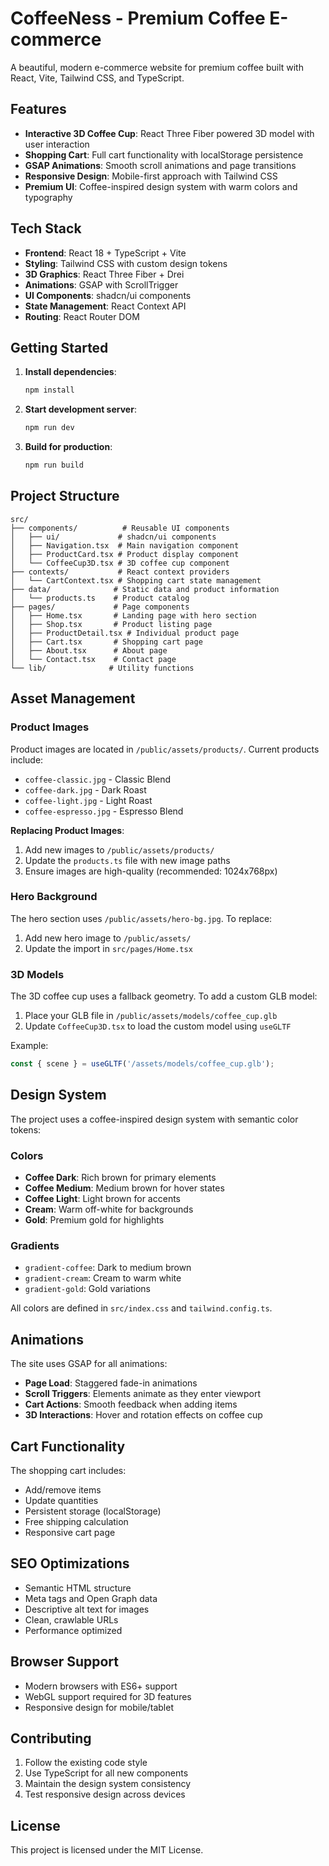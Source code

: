 # CoffeeNess - Premium Coffee E-commerce

A beautiful, modern e-commerce website for premium coffee built with React, Vite, Tailwind CSS, and TypeScript.

## Features

- **Interactive 3D Coffee Cup**: React Three Fiber powered 3D model with user interaction
- **Shopping Cart**: Full cart functionality with localStorage persistence
- **GSAP Animations**: Smooth scroll animations and page transitions
- **Responsive Design**: Mobile-first approach with Tailwind CSS
- **Premium UI**: Coffee-inspired design system with warm colors and typography

## Tech Stack

- **Frontend**: React 18 + TypeScript + Vite
- **Styling**: Tailwind CSS with custom design tokens
- **3D Graphics**: React Three Fiber + Drei
- **Animations**: GSAP with ScrollTrigger
- **UI Components**: shadcn/ui components
- **State Management**: React Context API
- **Routing**: React Router DOM

## Getting Started

1. **Install dependencies**:
   ```bash
   npm install
   ```

2. **Start development server**:
   ```bash
   npm run dev
   ```

3. **Build for production**:
   ```bash
   npm run build
   ```

## Project Structure

```
src/
├── components/          # Reusable UI components
│   ├── ui/             # shadcn/ui components
│   ├── Navigation.tsx  # Main navigation component
│   ├── ProductCard.tsx # Product display component
│   └── CoffeeCup3D.tsx # 3D coffee cup component
├── contexts/           # React context providers
│   └── CartContext.tsx # Shopping cart state management
├── data/              # Static data and product information
│   └── products.ts    # Product catalog
├── pages/             # Page components
│   ├── Home.tsx       # Landing page with hero section
│   ├── Shop.tsx       # Product listing page
│   ├── ProductDetail.tsx # Individual product page
│   ├── Cart.tsx       # Shopping cart page
│   ├── About.tsx      # About page
│   └── Contact.tsx    # Contact page
└── lib/              # Utility functions
```

## Asset Management

### Product Images
Product images are located in `/public/assets/products/`. Current products include:

- `coffee-classic.jpg` - Classic Blend
- `coffee-dark.jpg` - Dark Roast
- `coffee-light.jpg` - Light Roast  
- `coffee-espresso.jpg` - Espresso Blend

**Replacing Product Images**:
1. Add new images to `/public/assets/products/`
2. Update the `products.ts` file with new image paths
3. Ensure images are high-quality (recommended: 1024x768px)

### Hero Background
The hero section uses `/public/assets/hero-bg.jpg`. To replace:
1. Add new hero image to `/public/assets/`
2. Update the import in `src/pages/Home.tsx`

### 3D Models
The 3D coffee cup uses a fallback geometry. To add a custom GLB model:
1. Place your GLB file in `/public/assets/models/coffee_cup.glb`
2. Update `CoffeeCup3D.tsx` to load the custom model using `useGLTF`

Example:
```typescript
const { scene } = useGLTF('/assets/models/coffee_cup.glb');
```

## Design System

The project uses a coffee-inspired design system with semantic color tokens:

### Colors
- **Coffee Dark**: Rich brown for primary elements
- **Coffee Medium**: Medium brown for hover states  
- **Coffee Light**: Light brown for accents
- **Cream**: Warm off-white for backgrounds
- **Gold**: Premium gold for highlights

### Gradients
- `gradient-coffee`: Dark to medium brown
- `gradient-cream`: Cream to warm white
- `gradient-gold`: Gold variations

All colors are defined in `src/index.css` and `tailwind.config.ts`.

## Animations

The site uses GSAP for all animations:

- **Page Load**: Staggered fade-in animations
- **Scroll Triggers**: Elements animate as they enter viewport
- **Cart Actions**: Smooth feedback when adding items
- **3D Interactions**: Hover and rotation effects on coffee cup

## Cart Functionality

The shopping cart includes:
- Add/remove items
- Update quantities
- Persistent storage (localStorage)
- Free shipping calculation
- Responsive cart page

## SEO Optimizations

- Semantic HTML structure
- Meta tags and Open Graph data
- Descriptive alt text for images
- Clean, crawlable URLs
- Performance optimized

## Browser Support

- Modern browsers with ES6+ support
- WebGL support required for 3D features
- Responsive design for mobile/tablet

## Contributing

1. Follow the existing code style
2. Use TypeScript for all new components
3. Maintain the design system consistency
4. Test responsive design across devices

## License

This project is licensed under the MIT License.